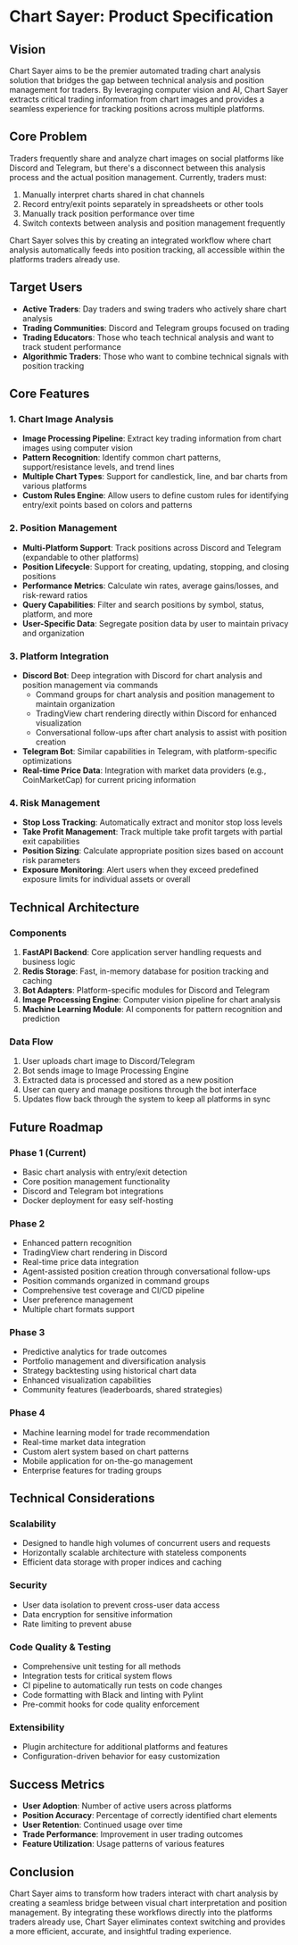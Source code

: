 # Chart Sayer: Product Specification

## Vision

Chart Sayer aims to be the premier automated trading chart analysis solution that bridges the gap between technical analysis and position management for traders. By leveraging computer vision and AI, Chart Sayer extracts critical trading information from chart images and provides a seamless experience for tracking positions across multiple platforms.

## Core Problem

Traders frequently share and analyze chart images on social platforms like Discord and Telegram, but there's a disconnect between this analysis process and the actual position management. Currently, traders must:

1. Manually interpret charts shared in chat channels
2. Record entry/exit points separately in spreadsheets or other tools
3. Manually track position performance over time
4. Switch contexts between analysis and position management frequently

Chart Sayer solves this by creating an integrated workflow where chart analysis automatically feeds into position tracking, all accessible within the platforms traders already use.

## Target Users

- **Active Traders**: Day traders and swing traders who actively share chart analysis
- **Trading Communities**: Discord and Telegram groups focused on trading
- **Trading Educators**: Those who teach technical analysis and want to track student performance
- **Algorithmic Traders**: Those who want to combine technical signals with position tracking

## Core Features

### 1. Chart Image Analysis

- **Image Processing Pipeline**: Extract key trading information from chart images using computer vision
- **Pattern Recognition**: Identify common chart patterns, support/resistance levels, and trend lines
- **Multiple Chart Types**: Support for candlestick, line, and bar charts from various platforms
- **Custom Rules Engine**: Allow users to define custom rules for identifying entry/exit points based on colors and patterns

### 2. Position Management

- **Multi-Platform Support**: Track positions across Discord and Telegram (expandable to other platforms)
- **Position Lifecycle**: Support for creating, updating, stopping, and closing positions
- **Performance Metrics**: Calculate win rates, average gains/losses, and risk-reward ratios
- **Query Capabilities**: Filter and search positions by symbol, status, platform, and more
- **User-Specific Data**: Segregate position data by user to maintain privacy and organization

### 3. Platform Integration

- **Discord Bot**: Deep integration with Discord for chart analysis and position management via commands
  - Command groups for chart analysis and position management to maintain organization
  - TradingView chart rendering directly within Discord for enhanced visualization
  - Conversational follow-ups after chart analysis to assist with position creation
- **Telegram Bot**: Similar capabilities in Telegram, with platform-specific optimizations
- **Real-time Price Data**: Integration with market data providers (e.g., CoinMarketCap) for current pricing information

### 4. Risk Management

- **Stop Loss Tracking**: Automatically extract and monitor stop loss levels
- **Take Profit Management**: Track multiple take profit targets with partial exit capabilities
- **Position Sizing**: Calculate appropriate position sizes based on account risk parameters
- **Exposure Monitoring**: Alert users when they exceed predefined exposure limits for individual assets or overall

## Technical Architecture

### Components

1. **FastAPI Backend**: Core application server handling requests and business logic
2. **Redis Storage**: Fast, in-memory database for position tracking and caching
3. **Bot Adapters**: Platform-specific modules for Discord and Telegram
4. **Image Processing Engine**: Computer vision pipeline for chart analysis
5. **Machine Learning Module**: AI components for pattern recognition and prediction

### Data Flow

1. User uploads chart image to Discord/Telegram
2. Bot sends image to Image Processing Engine
3. Extracted data is processed and stored as a new position
4. User can query and manage positions through the bot interface
5. Updates flow back through the system to keep all platforms in sync

## Future Roadmap

### Phase 1 (Current)
- Basic chart analysis with entry/exit detection
- Core position management functionality
- Discord and Telegram bot integrations
- Docker deployment for easy self-hosting

### Phase 2
- Enhanced pattern recognition
- TradingView chart rendering in Discord
- Real-time price data integration
- Agent-assisted position creation through conversational follow-ups
- Position commands organized in command groups
- Comprehensive test coverage and CI/CD pipeline
- User preference management
- Multiple chart formats support

### Phase 3
- Predictive analytics for trade outcomes
- Portfolio management and diversification analysis
- Strategy backtesting using historical chart data
- Enhanced visualization capabilities
- Community features (leaderboards, shared strategies)

### Phase 4
- Machine learning model for trade recommendation
- Real-time market data integration
- Custom alert system based on chart patterns
- Mobile application for on-the-go management
- Enterprise features for trading groups

## Technical Considerations

### Scalability
- Designed to handle high volumes of concurrent users and requests
- Horizontally scalable architecture with stateless components
- Efficient data storage with proper indices and caching

### Security
- User data isolation to prevent cross-user data access
- Data encryption for sensitive information
- Rate limiting to prevent abuse

### Code Quality & Testing
- Comprehensive unit testing for all methods
- Integration tests for critical system flows
- CI pipeline to automatically run tests on code changes
- Code formatting with Black and linting with Pylint
- Pre-commit hooks for code quality enforcement

### Extensibility
- Plugin architecture for additional platforms and features
- Configuration-driven behavior for easy customization

## Success Metrics

- **User Adoption**: Number of active users across platforms
- **Position Accuracy**: Percentage of correctly identified chart elements
- **User Retention**: Continued usage over time
- **Trade Performance**: Improvement in user trading outcomes
- **Feature Utilization**: Usage patterns of various features

## Conclusion

Chart Sayer aims to transform how traders interact with chart analysis by creating a seamless bridge between visual chart interpretation and position management. By integrating these workflows directly into the platforms traders already use, Chart Sayer eliminates context switching and provides a more efficient, accurate, and insightful trading experience.
